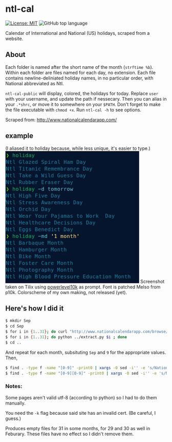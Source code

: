 # ntl-cal
[![License: MIT](https://img.shields.io/badge/License-MIT-blue.svg)](https://opensource.org/licenses/MIT) ![GitHub top language](https://img.shields.io/github/languages/top/extremepayne/HighScor.svg)

Calendar of International and National (US) holidays, scraped from a website.

## About
Each folder is named after the short name of the month (`strftime %b`). 
Within each folder are files named for each day, no extension. 
Each file contains newline-deliniated holiday names, in no particular order, 
with National abbreviated as Ntl.

`ntl-cal-public` will display, colored, the holidays for today. 
Replace `user` with your username, and update the path if nessecary. 
Then you can alias in your `.*shrc`, or move it to somewhere on your `$PATH`. 
Don't forget to make the file executable with `chmod +x`.
Run `ntl-cal -h` to see options.

Scraped from: http://www.nationalcalendarapp.com/

## example
(I aliased it to holiday because, while less unique, it's easier to type.)
![demo image](images/demo.png)
Screenshot taken on Tilix using [powerlevel10k](https://github.com/romkatv/powerlevel10k) as prompt. Font is patched Melso from p10k. Colorscheme of my own making, not released (yet).

## Here's how I did it
```sh
$ mkdir Sep
$ cd Sep
$ for i in {1..31}; do curl "http://www.nationalcalendarapp.com/browse/2020/9/$i" -kO; done
$ for i in {1..31}; do python ../extract.py $i ; done
$ cd ..
```
And repeat for each month, subsituting `Sep` and `9` for the appropriate values.
Then, 
```sh
$ find . -type f -name "[0-9]" -print0 | xargs -0 sed -i'' -e 's/National/Ntl/ig'
$ find . -type f -name "[0-9][0-9]" -print0 | xargs -0 sed -i'' -e 's/National/Ntl/ig'
```

### Notes: 
Some pages aren't valid utf-8 (according to python) so I had to do them manually.

You need the `-k` flag because said site has an invalid cert. (Be careful, I guess.)

Produces empty files for 31 in some months, for 29 and 30 as well in Feburary. 
These files have no effect so I didn't remove them.
